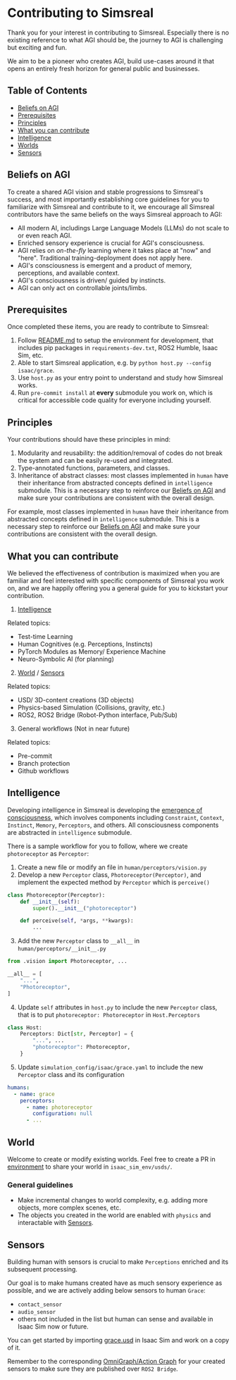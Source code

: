 # Contributing to Simsreal

Thank you for your interest in contributing to Simsreal. Especially there is no existing reference to what AGI should be, the journey to AGI is challenging but exciting and fun.

We aim to be a pioneer who creates AGI, build use-cases around it that opens an entirely fresh horizon for general public and businesses.

## Table of Contents
- [Beliefs on AGI](#beliefs-on-agi)
- [Prerequisites](#prerequisites)
- [Principles](#principles)
- [What you can contribute](#what-you-can-contribute)
- [Intelligence](#intelligence)
- [Worlds](#world)
- [Sensors](#sensors)

## Beliefs on AGI
To create a shared AGI vision and stable progressions to Simsreal's success, and most importantly establishing core guidelines for you to familiarize with Simsreal and contribute to it, we encourage all Simsreal contributors have the same beliefs on the ways Simsreal approach to AGI:

* All modern AI, includings Large Language Models (LLMs) do not scale to or even reach AGI.
* Enriched sensory experience is crucial for AGI's consciousness.
* AGI relies on *on-the-fly* learning where it takes place at "now" and "here". Traditional training-deployment does not apply here.
* AGI's consciousness is emergent and a product of memory, perceptions, and available context.
* AGI's consciousness is driven/ guided by instincts.
* AGI can only act on controllable joints/limbs.

## Prerequisites
Once completed these items, you are ready to contribute to Simsreal:

1. Follow [README.md](README.md) to setup the environment for development, that includes pip packages in `requirements-dev.txt`, ROS2 Humble, Isaac Sim, etc.
2. Able to start Simsreal application, e.g. by `python host.py --config isaac/grace`.
3. Use `host.py` as your entry point to understand and study how Simsreal works.
4. Run `pre-commit install` at **every** submodule you work on, which is critical for accessible code quality for everyone including yourself.

## Principles
Your contributions should have these principles in mind:
1. Modularity and reusability: the addition/removal of codes do not break the system and can be easily re-used and integrated.
2. Type-annotated functions, parameters, and classes.
3. Inheritance of abstract classes: most classes implemented in `human` have their inheritance from abstracted concepts defined in `intelligence` submodule. This is a necessary step to reinforce our [Beliefs on AGI](#beliefs-on-agi) and make sure your contributions are consistent with the overall design.


For example, most classes implemented in `human` have their inheritance from abstracted concepts defined in `intelligence` submodule. This is a necessary step to reinforce our [Beliefs on AGI](#beliefs-on-agi) and make sure your contributions are consistent with the overall design.


## What you can contribute
We believed the effectiveness of contribution is maximized when you are familiar and feel interested with specific components of Simsreal you work on, and we are happily offering you a general guide for you to kickstart your contribution.

1. [Intelligence](#intelligence)

  Related topics:
  * Test-time Learning
  * Human Cognitives (e.g. Perceptions, Instincts)
  * PyTorch Modules as Memory/ Experience Machine
  * Neuro-Symbolic AI (for planning)

2. [World](#world) / [Sensors](#sensors)

  Related topics:
  * USD/ 3D-content creations (3D objects)
  * Physics-based Simulation (Collisions, gravity, etc.)
  * ROS2, ROS2 Bridge (Robot-Python interface, Pub/Sub)

3. General workflows (Not in near future)

  Related topics:
  * Pre-commit
  * Branch protection
  * Github workflows

## Intelligence
Developing intelligence in Simsreal is developing the [emergence of consciousness](https://github.com/Simsreal/human/blob/main/src/images/flow_draft_2.png), which involves components including `Constraint`, `Context`, `Instinct`, `Memory`, `Perceptors`, and others. All consciousness components are abstracted in `intelligence` submodule.

There is a sample workflow for you to follow, where we create `photoreceptor` as `Perceptor`:

1. Create a new file or modify an file in `human/perceptors/vision.py`
2. Develop a new `Perceptor` class, `Photoreceptor(Perceptor)`, and implement the expected method by `Perceptor` which is `perceive()`
```python
class Photoreceptor(Perceptor):
    def __init__(self):
        super().__init__("photoreceptor")

    def perceive(self, *args, **kwargs):
        ...
```

3. Add the new `Perceptor` class to `__all__` in `human/perceptors/__init__.py`
```python
from .vision import Photoreceptor, ...

__all__ = [
    "...",
    "Photoreceptor",
]
```

4. Update `self` attributes in `host.py` to include the new `Perceptor` class, that is to put `photoreceptor: Photoreceptor` in `Host.Perceptors`
```python
class Host:
    Perceptors: Dict[str, Perceptor] = {
        "...", ...
        "photoreceptor": Photoreceptor,
    }
```
5. Update `simulation_config/isaac/grace.yaml` to include the new `Perceptor` class and its configuration
```yaml
humans:
  - name: grace
    perceptors:
      - name: photoreceptor
        configuration: null
      - ...
```

## World
Welcome to create or modify existing worlds. Feel free to create a PR in [environment](https://github.com/Simsreal/environment) to share your world in `isaac_sim_env/usds/`.

### General guidelines
* Make incremental changes to world complexity, e.g. adding more objects, more complex scenes, etc.
* The objects you created in the world are enabled with `physics` and interactable with [Sensors](#sensors).

## Sensors
Building human with sensors is crucial to make `Perceptions` enriched and its subsequent processing.

Our goal is to make humans created have as much sensory experience as possible, and we are actively adding below sensors to human `Grace`:
* `contact_sensor`
* `audio_sensor`
* others not included in the list but human can sense and available in Isaac Sim now or future.

You can get started by importing [grace.usd](https://github.com/Simsreal/environment/tree/main/isaac_sim_env/usds) in Isaac Sim and work on a copy of it.

Remember to the corresponding [OmniGraph/Action Graph](https://docs.omniverse.nvidia.com/isaacsim/latest/features/sensors_simulation/sensor_simulation_physics_sensors.html) for your created sensors to make sure they are published over `ROS2 Bridge`.
